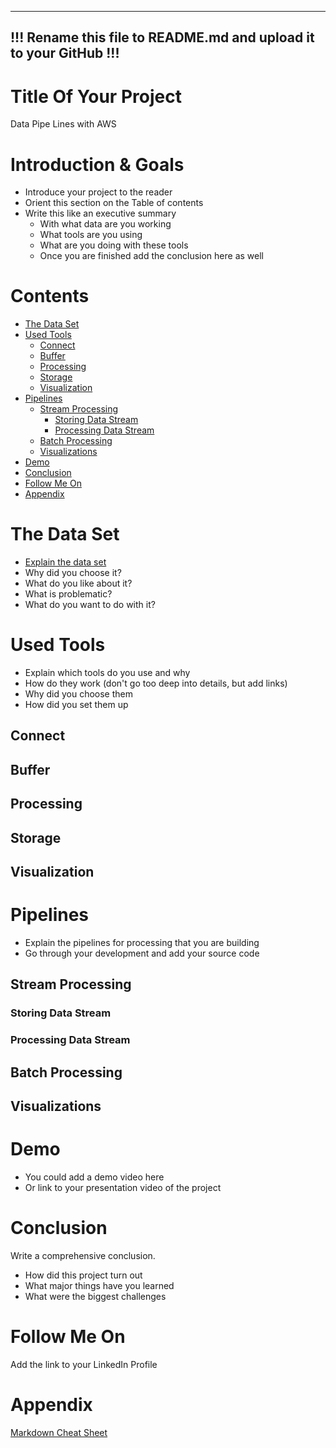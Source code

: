 
------------------------------------------------------------------
!!! Rename this file to README.md and upload it to your GitHub !!!
------------------------------------------------------------------

# Title Of Your Project
Data Pipe Lines with AWS

# Introduction & Goals
- Introduce your project to the reader
- Orient this section on the Table of contents
- Write this like an executive summary
  - With what data are you working
  - What tools are you using
  - What are you doing with these tools
  - Once you are finished add the conclusion here as well

# Contents

- [The Data Set](#the-data-set)
- [Used Tools](#used-tools)
  - [Connect](#connect)
  - [Buffer](#buffer)
  - [Processing](#processing)
  - [Storage](#storage)
  - [Visualization](#visualization)
- [Pipelines](#pipelines)
  - [Stream Processing](#stream-processing)
    - [Storing Data Stream](#storing-data-stream)
    - [Processing Data Stream](#processing-data-stream)
  - [Batch Processing](#batch-processing)
  - [Visualizations](#visualizations)
- [Demo](#demo)
- [Conclusion](#conclusion)
- [Follow Me On](#follow-me-on)
- [Appendix](#appendix)


# The Data Set
- [Explain the data set](../Contents/Dataset)
- Why did you choose it?
- What do you like about it?
- What is problematic?
- What do you want to do with it?

# Used Tools
- Explain which tools do you use and why
- How do they work (don't go too deep into details, but add links)
- Why did you choose them
- How did you set them up

## Connect
## Buffer
## Processing
## Storage
## Visualization

# Pipelines
- Explain the pipelines for processing that you are building
- Go through your development and add your source code

## Stream Processing
### Storing Data Stream
### Processing Data Stream
## Batch Processing
## Visualizations

# Demo
- You could add a demo video here
- Or link to your presentation video of the project

# Conclusion
Write a comprehensive conclusion.
- How did this project turn out
- What major things have you learned
- What were the biggest challenges

# Follow Me On
Add the link to your LinkedIn Profile

# Appendix

[Markdown Cheat Sheet](https://github.com/adam-p/markdown-here/wiki/Markdown-Cheatsheet)
